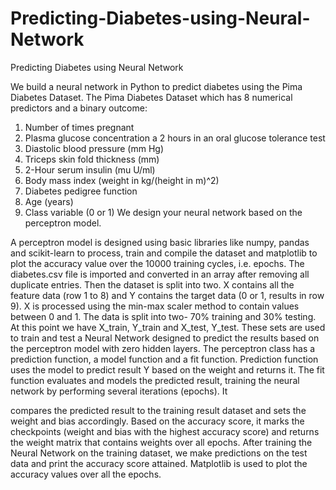 # Predicting-Diabetes-using-Neural-Network
Predicting Diabetes using Neural Network 

We build a neural network in Python to predict diabetes using the Pima Diabetes Dataset. The Pima Diabetes Dataset which has 8 numerical predictors and a binary outcome:
1.	Number of times pregnant
2.	Plasma glucose concentration a 2 hours in an oral glucose tolerance test
3.	Diastolic blood pressure (mm Hg)
4.	Triceps skin fold thickness (mm)
5.	2-Hour serum insulin (mu U/ml)
6.	Body mass index (weight in kg/(height in m)^2)
7.	Diabetes pedigree function
8.	Age (years)
9.	Class variable (0 or 1)
We design your neural network based on the perceptron model. 


A perceptron model is designed using basic libraries like numpy, pandas and scikit-learn to process, train and compile the dataset and matplotlib to plot the accuracy value over the 10000 training cycles, i.e. epochs.
The diabetes.csv file is imported and converted in an array after removing all duplicate entries.
Then the dataset is split into two. X contains all the feature data (row 1 to 8) and Y contains the target data (0 or 1, results in row 9). X is processed using the min-max scaler method to contain values between 0 and 1.
The data is split into two- 70% training and 30% testing. At this point we have X_train, Y_train and X_test, Y_test.
These sets are used to train and test a Neural Network designed to predict the results based on the perceptron model with zero hidden layers.
The perceptron class has a prediction function, a model function and a fit function. Prediction function uses the model to predict result Y based on the weight and returns it. The fit function evaluates and models the predicted result, training the neural network by performing several iterations (epochs). It
 
compares the predicted result to the training result dataset and sets the weight and bias accordingly. Based on the accuracy score, it marks the checkpoints (weight and bias with the highest accuracy score) and returns the weight matrix that contains weights over all epochs.
After training the Neural Network on the training dataset, we make predictions on the test data and print the accuracy score attained.
Matplotlib is used to plot the accuracy values over all the epochs.
